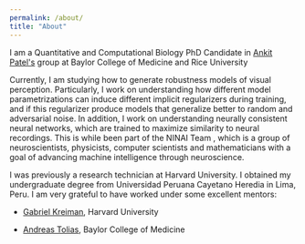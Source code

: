 ```yaml
---
permalink: /about/
title: "About"
---
```


I am a Quantitative and Computational Biology PhD Candidate in [Ankit Patel's](https://ankitlab.co/) group at Baylor College of Medicine and Rice University

Currently, I am studying how to generate robustness models of visual perception. Particularly, I work on understanding how different model parametrizations can induce different implicit regularizers during training, and if this regularizer produce models that generalize better to random and adversarial noise. In addition, I work on understanding neurally consistent neural networks, which are trained to maximize similarity to neural recordings. This is while been part of the NINAI Team , which is a group of neuroscientists, physicists, computer scientists and mathematicians with a goal of advancing machine intelligence through neuroscience.

I was previously a research technician at Harvard University. I obtained my undergraduate degree from Universidad Peruana Cayetano Heredia in Lima, Peru. I am very grateful to have worked under some excellent mentors:

- [Gabriel Kreiman](http://klab.tch.harvard.edu/), Harvard University

- [Andreas Tolias](https://toliaslab.org/), Baylor College of Medicine
